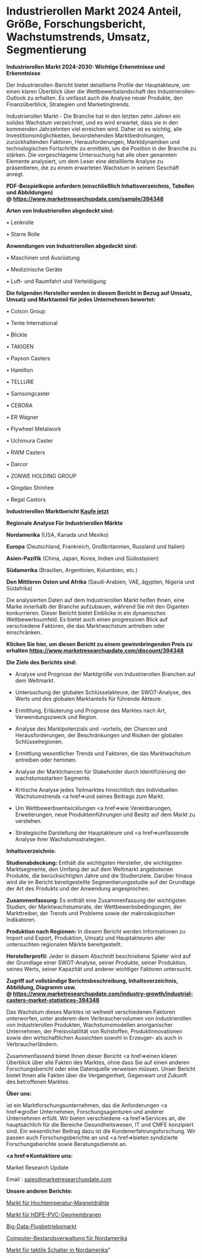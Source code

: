 # Industrierollen Markt 2024 Anteil, Größe, Forschungsbericht, Wachstumstrends, Umsatz, Segmentierung

<strong>Industrierollen Markt 2024-2030: Wichtige Erkenntnisse und Erkenntnisse</strong>

Der Industrierollen-Bericht bietet detaillierte Profile der Hauptakteure, um einen klaren Überblick über die Wettbewerbslandschaft des Industrierollen-Outlook zu erhalten. Es umfasst auch die Analyse neuer Produkte, den Finanzüberblick, Strategien und Marketingtrends.

Industrierollen Markt - Die Branche hat in den letzten zehn Jahren ein solides Wachstum verzeichnet, und es wird erwartet, dass sie in den kommenden Jahrzehnten viel erreichen wird. Daher ist es wichtig, alle Investitionsmöglichkeiten, bevorstehenden Marktbedrohungen, zurückhaltenden Faktoren, Herausforderungen, Marktdynamiken und technologischen Fortschritte zu ermitteln, um die Position in der Branche zu stärken. Die vorgeschlagene Untersuchung hat alle oben genannten Elemente analysiert, um dem Leser eine detaillierte Analyse zu präsentieren, die zu einem erwarteten Wachstum in seinem Geschäft anregt.

<strong><b>PDF-Beispielkopie anfordern (einschließlich Inhaltsverzeichnis, Tabellen und Abbildungen) @ </b></strong><strong><a href=https://www.marketresearchupdate.com/sample/394348><strong>https://www.marketresearchupdate.com/sample/394348</u></a></strong></strong>

<strong>Arten von Industrierollen abgedeckt sind:</strong>

• Lenkrolle

• Starre Rolle

<strong>Anwendungen von Industrierollen abgedeckt sind:</strong>

• Maschinen und Ausrüstung

• Medizinische Geräte

• Luft- und Raumfahrt und Verteidigung

<strong>Die folgenden Hersteller werden in diesem Bericht in Bezug auf Umsatz, Umsatz und Marktanteil für jedes Unternehmen bewertet:</strong>

• Colson Group

• Tente International

• Blickle

• TAKIGEN

• Payson Casters

• Hamilton

• TELLURE

• Samsongcaster

• CEBORA

• ER Wagner

• Flywheel Metalwork

• Uchimura Caster

• RWM Casters

• Darcor

• ZONWE HOLDING GROUP

• Qingdao Shinhee

• Regal Castors

<strong>Industrierollen Marktbericht <a href=https://www.marketresearchupdate.com/buynow/394348>Kaufe jetzt</a></strong>

<strong>Regionale Analyse Für Industrierollen Märkte</strong>

<strong>Nordamerika</strong> (USA, Kanada und Mexiko)

<strong>Europa</strong> (Deutschland, Frankreich, Großbritannien, Russland und Italien)

<strong>Asien-Pazifik</strong> (China, Japan, Korea, Indien und Südostasien)

<strong>Südamerika</strong> (Brasilien, Argentinien, Kolumbien, etc.)

<strong>Den Mittleren</strong> <strong>Osten und Afrika</strong> (Saudi-Arabien, VAE, ägypten, Nigeria und Südafrika)

Die analysierten Daten auf dem Industrierollen Markt helfen Ihnen, eine Marke innerhalb der Branche aufzubauen, während Sie mit den Giganten konkurrieren. Dieser Bericht bietet Einblicke in ein dynamisches Wettbewerbsumfeld. Es bietet auch einen progressiven Blick auf verschiedene Faktoren, die das Marktwachstum antreiben oder einschränken.

<strong>Klicken Sie hier, um diesen Bericht zu einem gewinnbringenden Preis zu erhalten
</strong><strong><a href=https://www.marketresearchupdate.com/discount/394348>https://www.marketresearchupdate.com/discount/394348</b></u></strong></a>

<strong>Die Ziele des Berichts sind:</strong>

- Analyse und Prognose der Marktgröße von Industrierollen Branchen auf dem Weltmarkt.

- Untersuchung der globalen Schlüsselakteure, der SWOT-Analyse, des Werts und des globalen Marktanteils für führende Akteure.

- Ermittlung, Erläuterung und Prognose des Marktes nach Art, Verwendungszweck und Region.

- Analyse des Marktpotenzials und -vorteils, der Chancen und Herausforderungen, der Beschränkungen und Risiken der globalen Schlüsselregionen.

- Ermittlung wesentlicher Trends und Faktoren, die das Marktwachstum antreiben oder hemmen.

- Analyse der Marktchancen für Stakeholder durch Identifizierung der wachstumsstarken Segmente.

- Kritische Analyse jedes Teilmarktes hinsichtlich des individuellen Wachstumstrends <a href=>und</a> seines Beitrags zum Markt.

- Um Wettbewerbsentwicklungen <a href=>wie</a> Vereinbarungen, Erweiterungen, neue Produkteinführungen und Besitz auf dem Markt zu verstehen.

- Strategische Darstellung der Hauptakteure und <a href=>umfas</a>sende Analyse ihrer Wachstumsstrategien.

<strong>Inhaltsverzeichnis:</strong>

<strong>Studienabdeckung:</strong> Enthält die wichtigsten Hersteller, die wichtigsten Marktsegmente, den Umfang der auf dem Weltmarkt angebotenen Produkte, die berücksichtigten Jahre und die Studienziele. Darüber hinaus wird die im Bericht bereitgestellte Segmentierungsstudie auf der Grundlage der Art des Produkts und der Anwendung angesprochen.

<strong>Zusammenfassung:</strong> Es enthält eine Zusammenfassung der wichtigsten Studien, der Marktwachstumsrate, der Wettbewerbsbedingungen, der Markttreiber, der Trends und Probleme sowie der makroskopischen Indikatoren.

<strong>Produktion nach Regionen:</strong> In diesem Bericht werden Informationen zu Import und Export, Produktion, Umsatz und Hauptakteuren aller untersuchten regionalen Märkte bereitgestellt.

<strong>Herstellerprofil:</strong> Jeder in diesem Abschnitt beschriebene Spieler wird auf der Grundlage einer SWOT-Analyse, seiner Produkte, seiner Produktion, seines Werts, seiner Kapazität und anderer wichtiger Faktoren untersucht.

<strong><b>Zugriff auf vollständige Berichtsbeschreibung, Inhaltsverzeichnis, Abbildung, Diagramm usw. @ </b></strong><strong><a href=https://www.marketresearchupdate.com/industry-growth/industrial-casters-market-statistices-394348>https://www.marketresearchupdate.com/industry-growth/industrial-casters-market-statistices-394348</a></strong>

Das Wachstum dieses Marktes ist weltweit verschiedenen Faktoren unterworfen, unter anderem dem Verbrauchervolumen von Industrierollen von Industrierollen Produkten, Wachstumsmodellen anorganischer Unternehmen, der Preisvolatilität von Rohstoffen, Produktinnovationen sowie den wirtschaftlichen Aussichten sowohl in Erzeuger- als auch in Verbraucherländern.

Zusammenfassend bietet Ihnen dieser Bericht <a href=>einen</a> klaren Überblick über alle Fakten des Marktes, ohne dass Sie auf einen anderen Forschungsbericht oder eine Datenquelle verweisen müssen. Unser Bericht bietet Ihnen alle Fakten über die Vergangenheit, Gegenwart und Zukunft des betroffenen Marktes.

<strong>Über uns:</strong>

 ist ein Marktforschungsunternehmen, das die Anforderungen <a href=>großer</a> Unternehmen, Forschungsagenturen und anderer Unternehmen erfüllt. Wir bieten verschiedene <a href=>Services</a> an, die hauptsächlich für die Bereiche Gesundheitswesen, IT und CMFE konzipiert sind. Ein wesentlicher Beitrag dazu ist die Kundenerfahrungsforschung. Wir passen auch Forschungsberichte an und <a href=>bieten</a> syndizierte Forschungsberichte sowie Beratungsdienste an.

<strong><a href=>Kontaktiere uns:</a></strong>

Market Research Update

Email : sales@marketresearchupdate.com

<strong>Unsere anderen Berichte:</strong>

<a href=https://www.linkedin.com/pulse/high-temperature-magnet-wire-market-2023-trends-new-research>Markt für Hochtemperatur-Magnetdrähte</a>

<a href=https://www.linkedin.com/pulse/hdpe-pvc-geomembrane-market-analysis>Markt für HDPE-PVC-Geomembranen</a>

<a href=https://www.linkedin.com/pulse/big-data-flight-operations-market-outlooks-2023>Big-Data-Flugbetriebsmarkt</a>

<a href=https://www.linkedin.com/pulse/north-america-computer-inventory-management>Computer-Bestandsverwaltung für Nordamerika</a>

<a href=https://www.linkedin.com/pulse/north-america-tactile-switches-market-growing>Markt für taktile Schalter in Nordamerika</a>"
